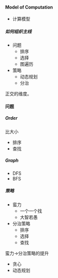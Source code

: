 #### Model of Computation

- 计算模型



##### 如何组织主线

- 问题
  - 排序
  - 选择
  - 图遍历
- 策略
  - 动态规划
  - 分治

正交的维度。



#### 问题

##### Order

比大小

- 排序
- 查找



##### Graph

- DFS
- BFS



##### 策略

- 蛮力
  - 一个一个找
  - 大智若愚
- 分治策略
  - 排序
  - 选择
  - 查找

蛮力->分治策略的提升



- 贪心
- 动态规划







